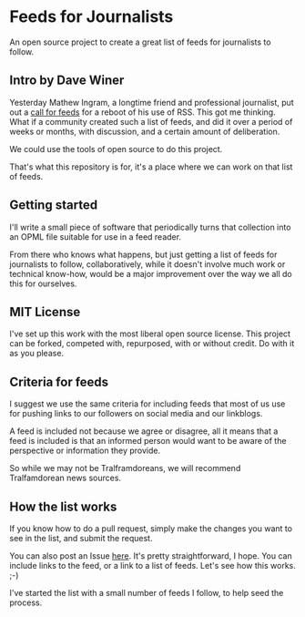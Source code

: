 # Feeds for Journalists

An open source project to create a great list of feeds for journalists to follow.

## Intro by Dave Winer

Yesterday Mathew Ingram, a longtime friend and professional journalist, put out a <a href="https://twitter.com/mathewi/status/952214692918734848">call for feeds</a> for a reboot of his use of RSS. This got me thinking. What if a community created such a list of feeds, and did it over a period of weeks or months, with discussion, and a certain amount of deliberation. 

We could use the tools of open source to do this project.  

That's what this repository is for, it's a place where we can work on that list of feeds. 

## Getting started

I'll write a small piece of software that periodically turns that collection into an OPML file suitable for use in a feed reader. 

From there who knows what happens, but just getting a list of feeds for journalists to follow, collaboratively, while it doesn't involve much work or technical know-how, would be a major improvement over the way we all do this for ourselves. 

## MIT License

I've set up this work with the most liberal open source license. This project can be forked, competed with, repurposed, with or without credit. Do with it as you please.

## Criteria for feeds

I suggest we use the same criteria for including feeds that most of us use for pushing links to our followers on social media and our linkblogs. 

A feed is included not because we agree or disagree, all it means that a feed is included is that an informed person would want to be aware of the perspective or information they provide. 

So while we may not be Tralframdoreans, we will recommend Tralfamdorean news sources. 

## How the list works

If you know how to do a pull request, simply make the changes you want to see in the list, and submit the request.

You can also post an Issue <a href="https://github.com/scripting/feedsForJournalists/issues/new">here</a>. It's pretty straightforward, I hope. You can include links to the feed, or a link to a list of feeds. Let's see how this works. ;-)

I've started the list with a small number of feeds I follow, to help seed the process. 


